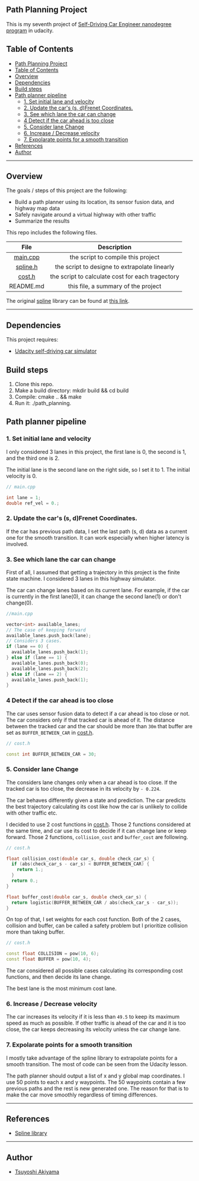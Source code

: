 ## Path Planning Project

This is my seventh project of [Self-Driving Car Engineer nanodegree program](https://www.udacity.com/course/self-driving-car-engineer-nanodegree--nd013) in udacity.

## Table of Contents

- [Path Planning Project](#path-planning-project)
- [Table of Contents](#table-of-contents)
- [Overview](#overview)
- [Dependencies](#dependencies)
- [Build steps](#build-steps)
- [Path planner pipeline](#path-planner-pipeline)
  - [1. Set initial lane and velocity](#1-set-initial-lane-and-velocity)
  - [2. Update the car's (s, d)Frenet Coordinates.](#2-update-the-cars-s-dfrenet-coordinates)
  - [3. See which lane the car can change](#3-see-which-lane-the-car-can-change)
  - [4 Detect if the car ahead is too close](#4-detect-if-the-car-ahead-is-too-close)
  - [5. Consider lane Change](#5-consider-lane-change)
  - [6. Increase / Decrease velocity](#6-increase--decrease-velocity)
  - [7. Expolarate points for a smooth transition](#7-expolarate-points-for-a-smooth-transition)
- [References](#references)
- [Author](#author)

---

## Overview

The goals / steps of this project are the following:

- Build a path planner using  its location, its sensor fusion data, and highway map data
- Safely navigate around a virtual highway with other traffic
- Summarize the results

This repo includes the following files.

| File     | Description |
|:--------:|:-----------:|
| [main.cpp](./src/main.cpp) | the script to compile this project|
| [spline.h](./src/spline.h)| the script to designe to extrapolate linearly|
| [cost.h](./src/cost.h)| the script to calculate cost for each tragectory|
|README.md| this file, a summary of the project|

The original [spline](./src/spline.h) library can be found at [this link](https://github.com/ttk592/spline/).

[//]: # (Image References)

[image0]: ./examples/run1.gif "Expected output"

---

## Dependencies

This project requires:

- [Udacity self-driving car simulator](https://github.com/udacity/self-driving-car-sim/releases/tag/T3_v1.2)

## Build steps

1. Clone this repo.
2. Make a build directory: mkdir build && cd build
3. Compile: cmake .. && make
4. Run it: ./path_planning.

## Path planner pipeline

### 1. Set initial lane and velocity

I only considered 3 lanes in this project, the first lane is 0, the second is 1, and the third one is 2.

The initial lane is the second lane on the right side, so I set it to 1. The initial velocity is 0.

```c++
// main.cpp

int lane = 1;
double ref_vel = 0.;
```

### 2. Update the car's (s, d)Frenet Coordinates.

If the car has previous path data, I set the last path (s, d) data as a current one for the smooth transition. It can work especially when higher latency is involved.

### 3. See which lane the car can change

First of all, I assumed that getting a trajectory in this project is the finite state machine. I considered 3 lanes in this highway simulator.

The car can change lanes based on its current lane. For example, if the car is currently in the first lane(0), it can change the second lane(1) or don't change(0).

```c++
//main.cpp

vector<int> available_lanes;
// The case of keeping forward
available_lanes.push_back(lane);
// Considers 3 cases.
if (lane == 0) {
  available_lanes.push_back(1);
} else if (lane == 1) {
  available_lanes.push_back(0);
  available_lanes.push_back(2);
} else if (lane == 2) {
  available_lanes.push_back(1);
}
```

### 4 Detect if the car ahead is too close

The car uses sensor fusion data to detect if a car ahead is too close or not. The car considers only if that tracked car is ahead of it. The distance between the tracked car and the car should be more than `30m` that buffer are set as `BUFFER_BETWEEN_CAR` in [cost.h](./src/cost.h).

```c++
// cost.h

const int BUFFER_BETWEEN_CAR = 30;
```

### 5. Consider lane Change

The considers lane changes only when a car ahead is too close. If the tracked car is too close, the decrease in its velocity by `- 0.224`.

The car behaves differently given a state and prediction. The car predicts the best trajectory calculating its cost like how the car is unlikely to collide with other traffic etc.

I decided to use 2 cost functions in [cost.h](./src/cost.h). Those 2 functions considered at the same time, and car use its cost to decide if it can change lane or keep forward. Those 2 functions, `collision_cost` and `buffer_cost` are following.

```c++
// cost.h

float collision_cost(double car_s, double check_car_s) {
  if (abs(check_car_s - car_s) < BUFFER_BETWEEN_CAR) {
    return 1.;
  }
  return 0.;
}

float buffer_cost(double car_s, double check_car_s) {
  return logistic(BUFFER_BETWEEN_CAR / abs(check_car_s - car_s));
}
```

On top of that, I set weights for each cost function. Both of the 2 cases, collision and buffer, can be called a safety problem but I prioritize collision more than taking buffer.

```c++
// cost.h

const float COLLISION = pow(10, 6);
const float BUFFER = pow(10, 4);
```

The car considered all possible cases calculating its corresponding cost functions, and then decide its lane change.

The best lane is the most minimum cost lane.

### 6. Increase / Decrease velocity

The car increases its velocity if it is less than `49.5` to keep its maximum speed as much as possible. If other traffic is ahead of the car and it is too close, the car keeps decreasing its velocity unless the car change lane.

### 7. Expolarate points for a smooth transition

I mostly take advantage of the spline library to extrapolate points for a smooth transition. The most of code can be seen from the Udacity lesson.

The path planner should output a list of x and y global map coordinates. I use 50 points to each x and y waypoints. The 50 waypoints contain a few previous paths and the rest is new generated one. The reason for that is to make the car move smoothly regardless of timing differences.

---

## References

- [Spline library](https://kluge.in-chemnitz.de/opensource/spline/)

---

## Author

- [Tsuyoshi Akiyama](https://github.com/Akitsuyoshi)
